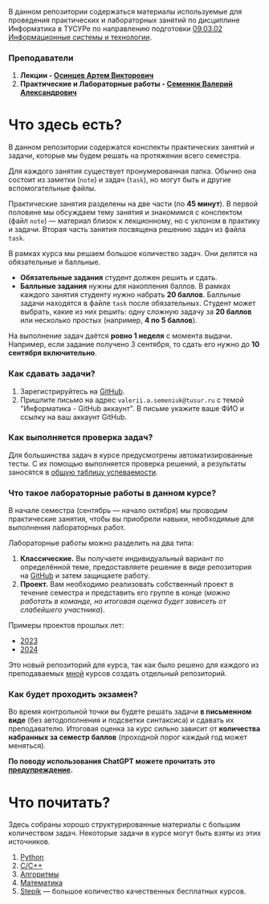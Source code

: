 В данном репозитории содержаться материалы используемые для проведения практических и лабораторных занятий по дисциплине Информатика в ТУСУРе по направлению подготовки [09.03.02 Информационные системы и технологии](https://edu.tusur.ru/work_programs/72024).
### Преподаватели 

1. **Лекции - [Осинцев Артем Викторович](https://directory.tusur.ru/people/3975)**
2. **Практические и Лабораторные работы - [Семенюк Валерий Александрович](https://directory.tusur.ru/people/5863)** 
# Что здесь есть?

В данном репозитории содержатся конспекты практических занятий и задачи, которые мы будем решать на протяжении всего семестра.

Для каждого занятия существует пронумерованная папка. Обычно она состоит из заметки (`note`) и задач (`task`), но могут быть и другие вспомогательные файлы.

Практические занятия разделены на две части (по **45 минут**). В первой половине мы обсуждаем тему занятия и знакомимся с конспектом (файл `note`) — материал близок к лекционному, но с уклоном в практику и задачи. Вторая часть занятия посвящена решению задач из файла `task`.

В рамках курса мы решаем большое количество задач. Они делятся на обязательные и балльные.
*   **Обязательные задания** студент должен решить и сдать.
*   **Балльные задания** нужны для накопления баллов. В рамках каждого занятия студенту нужно набрать **20 баллов**. Балльные задачи находятся в файле `task` после обязательных. Студент может выбрать, какие из них решить: одну сложную задачу за **20 баллов** или несколько простых (например, **4 по 5 баллов**).

На выполнение задач даётся **ровно 1 неделя** с момента выдачи. Например, если задание получено 3 сентября, то сдать его нужно до **10 сентября включительно**.

### Как сдавать задачи?

1.  Зарегистрируйтесь на [GitHub](https://github.com/).
2.  Пришлите письмо на адрес `valerii.a.semeniuk@tusur.ru` с темой "Информатика - GitHub аккаунт". В письме укажите ваше ФИО и ссылку на ваш аккаунт GitHub.

### Как выполняется проверка задач?

Для большинства задач в курсе предусмотрены автоматизированные тесты. С их помощью выполняется проверка решений, а результаты заносятся в [общую таблицу успеваемости](Students/2025.md).

### Что такое лабораторные работы в данном курсе?

В начале семестра (сентябрь — начало октября) мы проводим практические занятия, чтобы вы приобрели навыки, необходимые для выполнения лабораторных работ.

Лабораторные работы можно разделить на два типа:
1.  **Классические.** Вы получаете индивидуальный вариант по определённой теме, предоставляете решение в виде репозитория на [GitHub](https://github.com/) и затем защищаете работу.
2.  **Проект.** Вам необходимо реализовать собственный проект в течение семестра и представить его группе в конце (*можно работать в команде, но итоговая оценка будет зависеть от слабейшего участника*).

Примеры проектов прошлых лет:
*   [2023](https://github.com/kubenet/course_embedded_systems/blob/main/course/computer%20science/lab0/teams.md)
*   [2024](https://github.com/kubenet/course_embedded_systems/blob/fall2024/course/computer%20science/students.md)

Это новый репозиторий для курса, так как было решено для каждого из преподаваемых [мной](https://directory.tusur.ru/people/5863) курсов создать отдельный репозиторий.

### Как будет проходить экзамен?

Во время контрольной точки вы будете решать задачи **в письменном виде** (без автодополнения и подсветки синтаксиса) и сдавать их преподавателю. Итоговая оценка за курс сильно зависит от **количества набранных за семестр баллов** (проходной порог каждый год может меняться).

**По поводу использования ChatGPT можете прочитать это [предупреждение](AI_AGENDA.md).**

# Что почитать?

Здесь собраны хорошо структурированные материалы с большим количеством задач. Некоторые задачи в курсе могут быть взяты из этих источников.

1.  [Python](https://education.yandex.ru/handbook/python)
2.  [C/C++](https://education.yandex.ru/handbook/cpp)
3.  [Алгоритмы](https://education.yandex.ru/handbook/algorithms)
4.  [Математика](https://education.yandex.ru/handbook/math)
5.  [Stepik](https://stepik.org/catalog) — большое количество качественных бесплатных курсов.